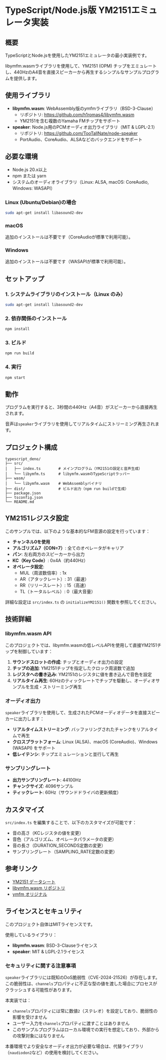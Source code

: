 # TypeScript/Node.js版 YM2151エミュレータ実装

## 概要
TypeScriptとNode.jsを使用したYM2151エミュレータの最小実装例です。

libymfm.wasmライブラリを使用して、YM2151 (OPM) チップをエミュレートし、440HzのA4音を直接スピーカーから再生するシンプルなサンプルプログラムを提供します。

## 使用ライブラリ
- **libymfm.wasm**: WebAssembly版のymfmライブラリ（BSD-3-Clause）
  - リポジトリ: https://github.com/h1romas4/libymfm.wasm
  - YM2151を含む複数のYamaha FMチップをサポート
- **speaker**: Node.js用のPCMオーディオ出力ライブラリ（MIT & LGPL-2.1）
  - リポジトリ: https://github.com/TooTallNate/node-speaker
  - PortAudio、CoreAudio、ALSAなどのバックエンドをサポート

## 必要な環境
- Node.js 20.x以上
- npm または yarn
- システムのオーディオライブラリ（Linux: ALSA, macOS: CoreAudio, Windows: WASAPI）

### Linux (Ubuntu/Debian)の場合
```bash
sudo apt-get install libasound2-dev
```

### macOS
追加のインストールは不要です（CoreAudioが標準で利用可能）。

### Windows
追加のインストールは不要です（WASAPIが標準で利用可能）。

## セットアップ

### 1. システムライブラリのインストール（Linux のみ）
```bash
sudo apt-get install libasound2-dev
```

### 2. 依存関係のインストール
```bash
npm install
```

### 3. ビルド
```bash
npm run build
```

### 4. 実行
```bash
npm start
```

## 動作
プログラムを実行すると、3秒間の440Hz（A4音）がスピーカーから直接再生されます。

音声は`speaker`ライブラリを使用してリアルタイムにストリーミング再生されます。

## プロジェクト構成
```
typescript_deno/
├── src/
│   ├── index.ts        # メインプログラム（YM2151の設定と音声生成）
│   └── libymfm.ts      # libymfm.wasmのTypeScriptラッパー
├── wasm/
│   └── libymfm.wasm    # WebAssemblyバイナリ
├── dist/               # ビルド出力（npm run buildで生成）
├── package.json
├── tsconfig.json
└── README.md
```

## YM2151レジスタ設定
このサンプルでは、以下のような基本的なFM音源の設定を行っています：

- **チャンネル0を使用**
- **アルゴリズム7（CON=7）**: 全てのオペレータがキャリア
- **パン**: 左右両方のスピーカーから出力
- **KC（Key Code）**: 0x4A（約440Hz）
- **オペレータ設定**:
  - MUL（周波数倍率）: 1x
  - AR（アタックレート）: 31（最速）
  - RR（リリースレート）: 15（高速）
  - TL（トータルレベル）: 0（最大音量）

詳細な設定は `src/index.ts` の `initializeYM2151()` 関数を参照してください。

## 技術詳細

### libymfm.wasm API
このプロジェクトでは、libymfm.wasmの低レベルAPIを使用して直接YM2151チップを制御しています：

1. **サウンドスロットの作成**: チップとオーディオ出力の設定
2. **チップの追加**: YM2151チップを指定したクロック周波数で追加
3. **レジスタへの書き込み**: YM2151のレジスタに値を書き込んで音色を設定
4. **リアルタイム再生**: 60Hzのティックレートでチップを駆動し、オーディオサンプルを生成・ストリーミング再生

### オーディオ出力
`speaker`ライブラリを使用して、生成されたPCMオーディオデータを直接スピーカーに出力します：

- **リアルタイムストリーミング**: バッファリングされたチャンクをリアルタイムで再生
- **クロスプラットフォーム**: Linux (ALSA)、macOS (CoreAudio)、Windows (WASAPI) をサポート
- **低レイテンシ**: チップエミュレーションと並行して再生

### サンプリングレート
- **出力サンプリングレート**: 44100Hz
- **チャンクサイズ**: 4096サンプル
- **ティックレート**: 60Hz（サウンドドライバの更新頻度）

## カスタマイズ
`src/index.ts` を編集することで、以下のカスタマイズが可能です：

- 音の高さ（KCレジスタの値を変更）
- 音色（アルゴリズム、オペレータパラメータの変更）
- 音の長さ（DURATION_SECONDS定数の変更）
- サンプリングレート（SAMPLING_RATE定数の変更）

## 参考リンク
- [YM2151 データシート](https://www.vgmpf.com/Wiki/index.php?title=YM2151)
- [libymfm.wasm リポジトリ](https://github.com/h1romas4/libymfm.wasm)
- [ymfm オリジナル](https://github.com/aaronsgiles/ymfm)

## ライセンスとセキュリティ
このプロジェクト自体はMITライセンスです。

使用しているライブラリ：
- **libymfm.wasm**: BSD-3-Clauseライセンス
- **speaker**: MIT & LGPL-2.1ライセンス

### セキュリティに関する注意事項
`speaker`ライブラリには既知のDoS脆弱性（CVE-2024-21526）が存在します。この脆弱性は、`channels`プロパティに不正な型の値を渡した場合にプロセスがクラッシュする可能性があります。

本実装では：
- `channels`プロパティには常に数値`2`（ステレオ）を設定しており、脆弱性の影響を受けません
- ユーザー入力を`channels`プロパティに渡すことはありません
- このサンプルプログラムはローカル環境での実行を想定しており、外部からの攻撃対象にはなりません

本番環境でより安全なオーディオ出力が必要な場合は、代替ライブラリ（`naudiodon2`など）の使用を検討してください。
